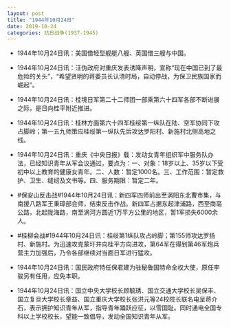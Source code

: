 ```yaml
---
layout: post
title: "1944年10月24日"
date: 2019-10-24
categories: 抗日战争(1937-1945)
---
```


<meta name="referrer" content="no-referrer" />

- 1944年10月24日讯：美国借轻型舰艇八艘、英国借三艘与中国。 

- 1944年10月24日讯：汪伪政府对重庆发表诱降声明，宣称“现在中国已到了最危险的关头”，“希望贤明的蒋委员长认清时局，自动停战，为保卫民族国家而崛起”。 

- 1944年10月24日讯：桂境日军第二十二师团一部乘第六十四军各部不断进展之际，是日向桂平附近推进。 

- 1944年10月24日讯：桂林方面第六十四军桂绥第一纵队在陆、空军协同下攻占脚岭；第一五九师策应桂绥第一纵队先后攻达罗阳村、新施村北侧高地之线。 

- 1944年10月24日讯：重庆《中央日报》载：发动女青年组织军中服务队办法，已经知识青年从军会议通过，要点为：一、对象：18岁以上、35岁以下受初中以上教育的健康女青年。二、人数：暂定1000名。三、工作范围：暂定救护、卫生、缝纫及文书等。四、服务期限：暂定二年。 

- #保安山反击战#1944年10月24日讯：新四军四师前出至涡阳东北曹市集，与南援八路军王秉璋部会师，结束反击作战。新四军占据东起津浦路，西至商亳公路，北起陇海路，南至涡河方圆近1万平方公里的地区，暂1军损失6000余人。 

- #桂柳会战#1944年10月24日讯：桂绥第1纵队攻占岭脚；第155师攻达罗扬村、新施村。为迅速攻克蒙圩并向桂平方向进攻，第64军在得到第46军炮兵营主力加强后，乃令各部继续对当面日军进行猛攻。 

- 1944年10月24日讯：国民政府特任保君建为驻秘鲁国特命全权大使，原任李骏另有任用，应免本职。 

- 1944年10月24日讯：国立中央大学校长顾毓琇、国立交通大学校长吴保丰、国立复旦大学校长章益、国立重庆大学校长张洪元等24校院长联名电呈蒋介石，表示拥护知识青年从军，指导青年踊跃应征，以雪国耻。同时通电全国专科以上学校校长，望能一致倡导，发动全国知识青年从军。 

